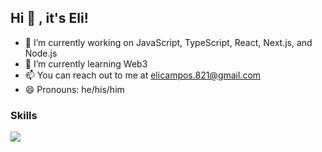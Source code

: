 ## Hi 👋 , it's Eli!
- 🔭 I’m currently working on JavaScript, TypeScript, React, Next.js, and Node.js
- 🌱 I’m currently learning Web3
- 📫 You can reach out to me at elicampos.821@gmail.com
- 😄 Pronouns: he/his/him

### Skills
<p align="left">
  <a href="https://skillicons.dev">
    <img src="https://skillicons.dev/icons?i=js,ts,react,nextjs,redux,nodejs,express,angular,vue,jest,cypress,graphql,babel,d3,styledcomponents,materialui,tailwind,bootstrap,html,css,sass,less,jquery,nestjs,php,laravel,django,apollo,aws,dynamodb,docker,bash,powershell,electron,figma,xd,firebase,flask,git,gitlab,bitbucket,grafana,heroku,jenkins,md,postgres,mongodb,mysql,sequelize,ps,postman,py,redis,supabase,sentry,linux,ubuntu,vscode,npm,yarn,pnpm" />
  </a>
</p>
